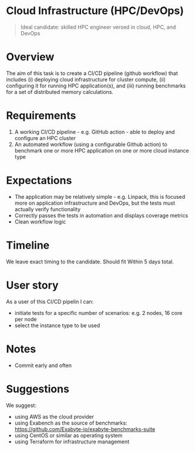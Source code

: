 # Cloud Infrastructure (HPC/DevOps)

> Ideal candidate: skilled HPC engineer versed in cloud, HPC, and DevOps

# Overview

The aim of this task is to create a CI/CD pipeline (github workflow) that includes (i) deploying cloud infrastructure for cluster compute, (ii) configuring it for running HPC application(s), and (iii) running benchmarks for a set of distributed memory calculations.

# Requirements

1. A working CI/CD pipeline - e.g. GitHub action - able to deploy and configure an HPC cluster
2. An automated workflow (using a configurable Github action) to benchmark one or more HPC application on one or more cloud instance type

# Expectations

- The application may be relatively simple - e.g. Linpack, this is focused more on application infrastructure and DevOps, but the tests must actually verify functionality
- Correctly passes the tests in automation and displays coverage metrics
- Clean workflow logic

# Timeline

We leave exact timing to the candidate. Should fit Within 5 days total.

# User story

As a user of this CI/CD pipelin I can:

- initiate tests for a specific number of scenarios: e.g. 2 nodes, 16 core per node
- select the instance type to be used 

# Notes

- Commit early and often

# Suggestions

We suggest:

- using AWS as the cloud provider
- using Exabench as the source of benchmarks: https://github.com/Exabyte-io/exabyte-benchmarks-suite
- using CentOS or similar as operating system
- using Terraform for infrastructure management
